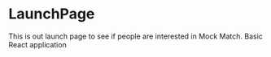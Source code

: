# LaunchPage

This is out launch page to see if people are interested in Mock Match. Basic React application